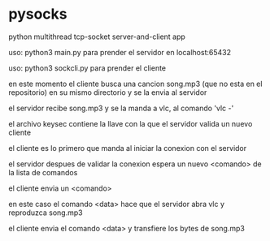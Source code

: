 # pysocks
python multithread tcp-socket server-and-client app

uso: python3 main.py
para prender el servidor en localhost:65432

uso: python3 sockcli.py
para prender el cliente

en este momento el cliente busca una cancion song.mp3 (que no esta en el repositorio) en su mismo directorio y se la envia al servidor

el servidor recibe song.mp3 y se la manda a vlc, al comando 'vlc -'

el archivo keysec contiene la llave con la que el servidor valida un nuevo cliente

el cliente es lo primero que manda al iniciar la conexion con el servidor

el servidor despues de validar la conexion espera un nuevo \<comando> de la lista de comandos
  
el cliente envia un \<comando>

en este caso el comando \<data> hace que el servidor abra vlc y reproduzca song.mp3
  
el cliente envia el comando \<data> y transfiere los bytes de song.mp3
